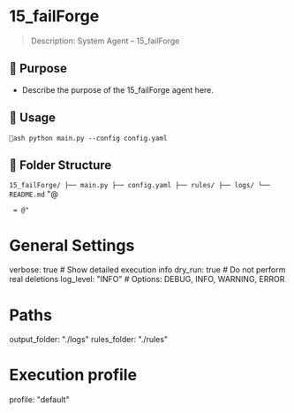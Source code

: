 # 15_failForge

> Description: System Agent – 15_failForge

## 🔧 Purpose

- Describe the purpose of the 15_failForge agent here.

## 🚀 Usage

`ash
python main.py --config config.yaml
`

## 📁 Folder Structure

`
15_failForge/
├── main.py
├── config.yaml
├── rules/
├── logs/
└── README.md
`
"@

     = @"
# General Settings
verbose: true       # Show detailed execution info
dry_run: true       # Do not perform real deletions
log_level: "INFO"   # Options: DEBUG, INFO, WARNING, ERROR

# Paths
output_folder: "./logs"
rules_folder: "./rules"

# Execution profile
profile: "default"
